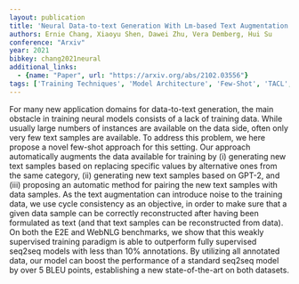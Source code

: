 ```yaml
---
layout: publication
title: 'Neural Data-to-text Generation With Lm-based Text Augmentation'
authors: Ernie Chang, Xiaoyu Shen, Dawei Zhu, Vera Demberg, Hui Su
conference: "Arxiv"
year: 2021
bibkey: chang2021neural
additional_links:
  - {name: "Paper", url: "https://arxiv.org/abs/2102.03556"}
tags: ['Training Techniques', 'Model Architecture', 'Few-Shot', 'TACL', 'Language Modeling', 'GPT', 'ACL', 'Applications']
---
```

For many new application domains for data-to-text generation, the main
obstacle in training neural models consists of a lack of training data. While
usually large numbers of instances are available on the data side, often only
very few text samples are available. To address this problem, we here propose a
novel few-shot approach for this setting. Our approach automatically augments
the data available for training by (i) generating new text samples based on
replacing specific values by alternative ones from the same category, (ii)
generating new text samples based on GPT-2, and (iii) proposing an automatic
method for pairing the new text samples with data samples. As the text
augmentation can introduce noise to the training data, we use cycle consistency
as an objective, in order to make sure that a given data sample can be
correctly reconstructed after having been formulated as text (and that text
samples can be reconstructed from data). On both the E2E and WebNLG benchmarks,
we show that this weakly supervised training paradigm is able to outperform
fully supervised seq2seq models with less than 10% annotations. By utilizing
all annotated data, our model can boost the performance of a standard seq2seq
model by over 5 BLEU points, establishing a new state-of-the-art on both
datasets.
